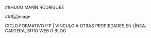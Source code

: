 ##HUGO MARÍN RODRÍGUEZ

###![image](https://user-images.githubusercontent.com/116158261/197496199-017c8111-a067-44ee-95c1-ae41224b013a.png)

CICLO FORMATIVO IFP | VÍNCULO A OTRAS PROPIEDADES EN
LÍNEA: CARTERA, SITIO WEB O BLOG
